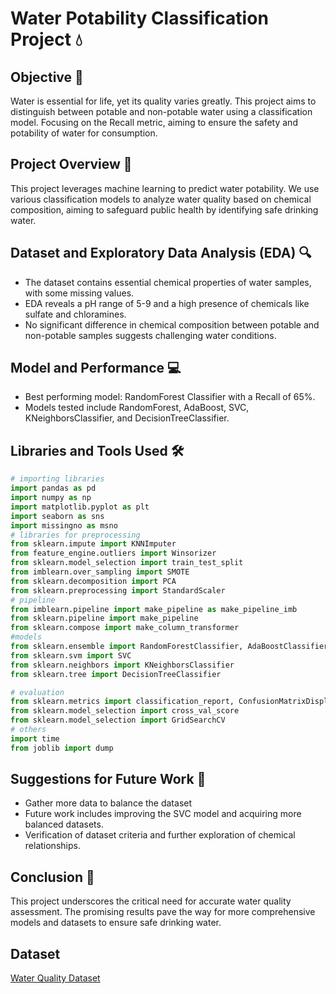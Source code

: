 # Water Potability Classification Project 💧

## Objective 🎯
Water is essential for life, yet its quality varies greatly. This project aims to distinguish between potable and non-potable water using a classification model. Focusing on the Recall metric, aiming to ensure the safety and potability of water for consumption.

## Project Overview 📖
This project leverages machine learning to predict water potability. We use various classification models to analyze water quality based on chemical composition, aiming to safeguard public health by identifying safe drinking water.

## Dataset and Exploratory Data Analysis (EDA) 🔍
- The dataset contains essential chemical properties of water samples, with some missing values.
- EDA reveals a pH range of 5-9 and a high presence of chemicals like sulfate and chloramines.
- No significant difference in chemical composition between potable and non-potable samples suggests challenging water conditions.

## Model and Performance 💻
- Best performing model: RandomForest Classifier with a Recall of 65%.
- Models tested include RandomForest, AdaBoost, SVC, KNeighborsClassifier, and DecisionTreeClassifier.

## Libraries and Tools Used 🛠️

```python
# importing libraries
import pandas as pd
import numpy as np
import matplotlib.pyplot as plt
import seaborn as sns
import missingno as msno
# libraries for preprocessing
from sklearn.impute import KNNImputer
from feature_engine.outliers import Winsorizer
from sklearn.model_selection import train_test_split
from imblearn.over_sampling import SMOTE
from sklearn.decomposition import PCA
from sklearn.preprocessing import StandardScaler
# pipeline
from imblearn.pipeline import make_pipeline as make_pipeline_imb
from sklearn.pipeline import make_pipeline
from sklearn.compose import make_column_transformer
#models
from sklearn.ensemble import RandomForestClassifier, AdaBoostClassifier
from sklearn.svm import SVC
from sklearn.neighbors import KNeighborsClassifier
from sklearn.tree import DecisionTreeClassifier

# evaluation
from sklearn.metrics import classification_report, ConfusionMatrixDisplay, confusion_matrix
from sklearn.model_selection import cross_val_score
from sklearn.model_selection import GridSearchCV
# others
import time
from joblib import dump
```

## Suggestions for Future Work 🚀
- Gather more data to balance the dataset
- Future work includes improving the SVC model and acquiring more balanced datasets.
- Verification of dataset criteria and further exploration of chemical relationships.

## Conclusion 📌
This project underscores the critical need for accurate water quality assessment. The promising results pave the way for more comprehensive models and datasets to ensure safe drinking water.

## Dataset
[Water Quality Dataset](https://www.kaggle.com/link-to-your-dataset)